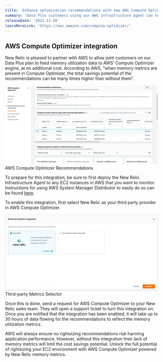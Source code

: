 ```yaml
---
title: 'Enhance optimization recommendations with new AWS Compute Optimizer integration' 
summary: 'Data Plus customers using our AWS infrastructure agent can now use New Relic memory utilization metrics for EC2 to supercharge their AWS Compute Optimizer recommendations.' 
releaseDate: '2022-11-28' 
learnMoreLink: 'https://aws.amazon.com/compute-optimizer/' 
---
```

## AWS Compute Optimizer integration

New Relic is pleased to partner with AWS to allow joint customers on our Data Plus plan to feed memory utilization data to AWS’ Compute Optimizer engine, at no additional cost. According to AWS, “when memory metrics are present in Compute Optimizer, the total savings potential of the recommendations can be many times higher than without them”.

![AWS Compute Optimizer Recommendations](./images/AWS_Compute_Optimizer_Recommendations.jpg "AWS Compute Optimizer Recommendations")
AWS Compute Optimizer Recommendations

To prepare for this integration, be sure to first deploy the New Relic Infrastructure Agent to any EC2 instances in AWS that you want to monitor. Instructions for using AWS System Manager Distributor to easily do so can be found [here](https://docs.newrelic.com/docs/infrastructure/amazon-integrations/aws-integrations-list/aws-sys-dist).

To enable this integration, first select New Relic as your third party provider in AWS Compute Optimizer.

![Third-party Metrics Selector](./images/ACOSelection.png "Third-party Metrics Selector")
Third-party Metrics Selector

Once this is done, send a request for AWS Compute Optimizer to your New Relic sales team. They will open a support ticket to turn this integration on. Once you are notified that the integration has been enabled, it will take up to 30 hours of data flowing for the recommendations to reflect the memory utilization metrics.

AWS will always ensure no rightsizing recommendations risk harming application performance. However, without this integration their lack of memory metrics will limit the cost savings potential. Unlock the full potential of rightsizing your EC2 environment with AWS Compute Optimizer powered by New Relic memory metrics.